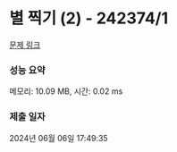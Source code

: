 # 별 찍기 (2) - 242374/1 

[문제 링크](https://level.goorm.io/exam/242374/%EB%B3%84-%EC%B0%8D%EA%B8%B0-2/quiz/1) 

### 성능 요약

메모리: 10.09 MB, 시간: 0.02 ms

### 제출 일자

2024년 06월 06일 17:49:35

